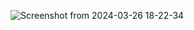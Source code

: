 ![Screenshot from 2024-03-26 18-22-34](https://github.com/vickystreak/attendance_report/assets/82258418/6aedc2ab-af16-4543-ba2b-b9333d62d92b)

